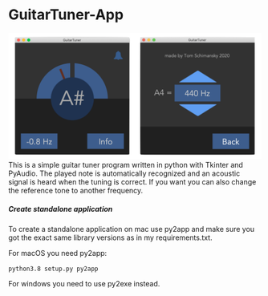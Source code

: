 # GuitarTuner-App
![](documentation/layout.png)
This is a simple guitar tuner program written in python with Tkinter and PyAudio.
The played note is automatically recognized and an acoustic signal is heard when the tuning is correct. If you want you can also change the reference tone to another frequency.

##### Create standalone application
To create a standalone application on mac use py2app and make sure you got the exact same library versions as in my requirements.txt.

For macOS you need py2app:
```
python3.8 setup.py py2app
```
For windows you need to use py2exe instead.
